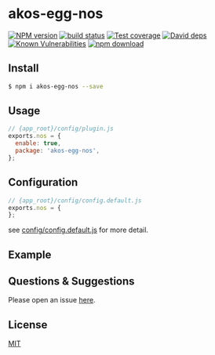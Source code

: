 # akos-egg-nos

[![NPM version][npm-image]][npm-url]
[![build status][travis-image]][travis-url]
[![Test coverage][codecov-image]][codecov-url]
[![David deps][david-image]][david-url]
[![Known Vulnerabilities][snyk-image]][snyk-url]
[![npm download][download-image]][download-url]

[npm-image]: https://img.shields.io/npm/v/egg-nos.svg?style=flat-square
[npm-url]: https://npmjs.org/package/egg-nos
[travis-image]: https://img.shields.io/travis/eggjs/egg-nos.svg?style=flat-square
[travis-url]: https://travis-ci.org/eggjs/egg-nos
[codecov-image]: https://img.shields.io/codecov/c/github/eggjs/egg-nos.svg?style=flat-square
[codecov-url]: https://codecov.io/github/eggjs/egg-nos?branch=master
[david-image]: https://img.shields.io/david/eggjs/egg-nos.svg?style=flat-square
[david-url]: https://david-dm.org/eggjs/egg-nos
[snyk-image]: https://snyk.io/test/npm/egg-nos/badge.svg?style=flat-square
[snyk-url]: https://snyk.io/test/npm/egg-nos
[download-image]: https://img.shields.io/npm/dm/egg-nos.svg?style=flat-square
[download-url]: https://npmjs.org/package/egg-nos

<!--
Description here.
-->

## Install

```bash
$ npm i akos-egg-nos --save
```

## Usage

```js
// {app_root}/config/plugin.js
exports.nos = {
  enable: true,
  package: 'akos-egg-nos',
};
```

## Configuration

```js
// {app_root}/config/config.default.js
exports.nos = {
};
```

see [config/config.default.js](config/config.default.js) for more detail.

## Example

<!-- example here -->

## Questions & Suggestions

Please open an issue [here](https://github.com/eggjs/egg/issues).

## License

[MIT](LICENSE)
